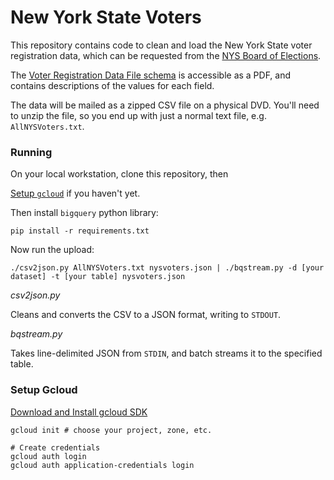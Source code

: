 New York State Voters
=====================

This repository contains code to clean and load the New York State voter registration data, 
which can be requested from the [NYS Board of Elections](https://www.elections.ny.gov/FoilRequests.html).

The [Voter Registration Data File schema](https://www.elections.ny.gov/NYSBOE/Forms/FOIL_VOTER_LIST_LAYOUT.pdf)
is accessible as a PDF, and contains descriptions of the values for each field.

The data will be mailed as a zipped CSV file on a physical DVD.  You'll need to unzip the file, so you end up
with just a normal text file, e.g. `AllNYSVoters.txt`.

### Running

On your local workstation, clone this repository, then 

[Setup `gcloud`](#setup-gcloud) if you haven't yet.

Then install `bigquery` python library:

```
pip install -r requirements.txt
```

Now run the upload:

```
./csv2json.py AllNYSVoters.txt nysvoters.json | ./bqstream.py -d [your dataset] -t [your table] nysvoters.json
```

*csv2json.py*

Cleans and converts the CSV to a JSON format, writing to `STDOUT`.

*bqstream.py*

Takes line-delimited JSON from `STDIN`, and batch streams it to the specified table.


### Setup Gcloud

[Download and Install gcloud SDK](https://cloud.google.com/sdk/downloads)

```
gcloud init # choose your project, zone, etc.

# Create credentials
gcloud auth login
gcloud auth application-credentials login
```
